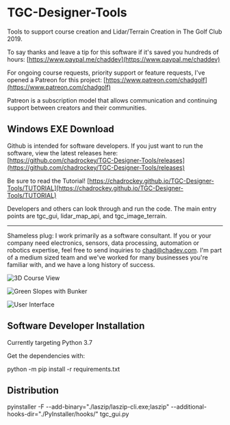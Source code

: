 # TGC-Designer-Tools

Tools to support course creation and Lidar/Terrain Creation in The Golf Club 2019.

To say thanks and leave a tip for this software if it's saved you hundreds of hours: [https://www.paypal.me/chaddev](https://www.paypal.me/chaddev)

For ongoing course requests, priority support or feature requests, I've opened a Patreon for this project: [https://www.patreon.com/chadgolf](https://www.patreon.com/chadgolf)

Patreon is a subscription model that allows communication and continuing support between creators and their communities.

## Windows EXE Download

Github is intended for software developers.  If you just want to run the software, view the latest releases here: [https://github.com/chadrockey/TGC-Designer-Tools/releases](https://github.com/chadrockey/TGC-Designer-Tools/releases)

Be sure to read the Tutorial! [https://chadrockey.github.io/TGC-Designer-Tools/TUTORIAL](https://chadrockey.github.io/TGC-Designer-Tools/TUTORIAL)

Developers and others can look through and run the code.  The main entry points are tgc_gui, lidar_map_api, and tgc_image_terrain.

------

Shameless plug: I work primarily as a software consultant.  If you or your company need electronics, sensors, data processing, automation or robotics expertise, feel free to send inquiries to chad@chadev.com.  I'm part of a medium sized team and we've worked for many businesses you're familiar with, and we have a long history of success.

![3D Course View](https://i.imgur.com/vVPcNBh.png)

![Green Slopes with Bunker](https://i.imgur.com/VazhLEU.png)

![User Interface](https://i.imgur.com/4GnzENd.png)

## Software Developer Installation

Currently targeting Python 3.7

Get the dependencies with:

python -m pip install -r requirements.txt

## Distribution

pyinstaller -F --add-binary="./laszip/laszip-cli.exe;laszip" --additional-hooks-dir="./PyInstaller/hooks/" tgc_gui.py

